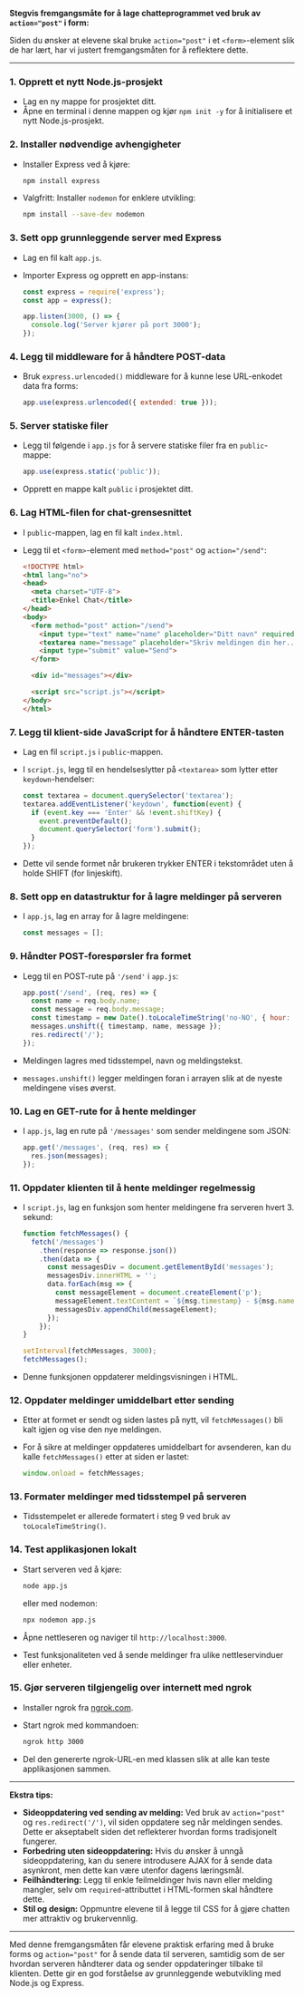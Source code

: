 **Stegvis fremgangsmåte for å lage chatteprogrammet ved bruk av `action="post"` i form:**

Siden du ønsker at elevene skal bruke `action="post"` i et `<form>`-element slik de har lært, har vi justert fremgangsmåten for å reflektere dette.

---

### 1. Opprett et nytt Node.js-prosjekt

- Lag en ny mappe for prosjektet ditt.
- Åpne en terminal i denne mappen og kjør `npm init -y` for å initialisere et nytt Node.js-prosjekt.

### 2. Installer nødvendige avhengigheter

- Installer Express ved å kjøre:

  ```bash
  npm install express
  ```

- Valgfritt: Installer `nodemon` for enklere utvikling:

  ```bash
  npm install --save-dev nodemon
  ```

### 3. Sett opp grunnleggende server med Express

- Lag en fil kalt `app.js`.
- Importer Express og opprett en app-instans:

  ```javascript
  const express = require('express');
  const app = express();

  app.listen(3000, () => {
    console.log('Server kjører på port 3000');
  });
  ```

### 4. Legg til middleware for å håndtere POST-data

- Bruk `express.urlencoded()` middleware for å kunne lese URL-enkodet data fra forms:

  ```javascript
  app.use(express.urlencoded({ extended: true }));
  ```

### 5. Server statiske filer

- Legg til følgende i `app.js` for å servere statiske filer fra en `public`-mappe:

  ```javascript
  app.use(express.static('public'));
  ```

- Opprett en mappe kalt `public` i prosjektet ditt.

### 6. Lag HTML-filen for chat-grensesnittet

- I `public`-mappen, lag en fil kalt `index.html`.
- Legg til et `<form>`-element med `method="post"` og `action="/send"`:

  ```html
  <!DOCTYPE html>
  <html lang="no">
  <head>
    <meta charset="UTF-8">
    <title>Enkel Chat</title>
  </head>
  <body>
    <form method="post" action="/send">
      <input type="text" name="name" placeholder="Ditt navn" required>
      <textarea name="message" placeholder="Skriv meldingen din her..." required></textarea>
      <input type="submit" value="Send">
    </form>

    <div id="messages"></div>

    <script src="script.js"></script>
  </body>
  </html>
  ```

### 7. Legg til klient-side JavaScript for å håndtere ENTER-tasten

- Lag en fil `script.js` i `public`-mappen.
- I `script.js`, legg til en hendelseslytter på `<textarea>` som lytter etter `keydown`-hendelser:

  ```javascript
  const textarea = document.querySelector('textarea');
  textarea.addEventListener('keydown', function(event) {
    if (event.key === 'Enter' && !event.shiftKey) {
      event.preventDefault();
      document.querySelector('form').submit();
    }
  });
  ```

- Dette vil sende formet når brukeren trykker ENTER i tekstområdet uten å holde SHIFT (for linjeskift).

### 8. Sett opp en datastruktur for å lagre meldinger på serveren

- I `app.js`, lag en array for å lagre meldingene:

  ```javascript
  const messages = [];
  ```

### 9. Håndter POST-forespørsler fra formet

- Legg til en POST-rute på `'/send'` i `app.js`:

  ```javascript
  app.post('/send', (req, res) => {
    const name = req.body.name;
    const message = req.body.message;
    const timestamp = new Date().toLocaleTimeString('no-NO', { hour: '2-digit', minute: '2-digit' });
    messages.unshift({ timestamp, name, message });
    res.redirect('/');
  });
  ```

- Meldingen lagres med tidsstempel, navn og meldingstekst.
- `messages.unshift()` legger meldingen foran i arrayen slik at de nyeste meldingene vises øverst.

### 10. Lag en GET-rute for å hente meldinger

- I `app.js`, lag en rute på `'/messages'` som sender meldingene som JSON:

  ```javascript
  app.get('/messages', (req, res) => {
    res.json(messages);
  });
  ```

### 11. Oppdater klienten til å hente meldinger regelmessig

- I `script.js`, lag en funksjon som henter meldingene fra serveren hvert 3. sekund:

  ```javascript
  function fetchMessages() {
    fetch('/messages')
      .then(response => response.json())
      .then(data => {
        const messagesDiv = document.getElementById('messages');
        messagesDiv.innerHTML = '';
        data.forEach(msg => {
          const messageElement = document.createElement('p');
          messageElement.textContent = `${msg.timestamp} - ${msg.name}: ${msg.message}`;
          messagesDiv.appendChild(messageElement);
        });
      });
  }

  setInterval(fetchMessages, 3000);
  fetchMessages();
  ```

- Denne funksjonen oppdaterer meldingsvisningen i HTML.

### 12. Oppdater meldinger umiddelbart etter sending

- Etter at formet er sendt og siden lastes på nytt, vil `fetchMessages()` bli kalt igjen og vise den nye meldingen.
- For å sikre at meldinger oppdateres umiddelbart for avsenderen, kan du kalle `fetchMessages()` etter at siden er lastet:

  ```javascript
  window.onload = fetchMessages;
  ```

### 13. Formater meldinger med tidsstempel på serveren

- Tidsstempelet er allerede formatert i steg 9 ved bruk av `toLocaleTimeString()`.

### 14. Test applikasjonen lokalt

- Start serveren ved å kjøre:

  ```bash
  node app.js
  ```

  eller med nodemon:

  ```bash
  npx nodemon app.js
  ```

- Åpne nettleseren og naviger til `http://localhost:3000`.
- Test funksjonaliteten ved å sende meldinger fra ulike nettleservinduer eller enheter.

### 15. Gjør serveren tilgjengelig over internett med ngrok

- Installer ngrok fra [ngrok.com](https://ngrok.com/).
- Start ngrok med kommandoen:

  ```bash
  ngrok http 3000
  ```

- Del den genererte ngrok-URL-en med klassen slik at alle kan teste applikasjonen sammen.

---

**Ekstra tips:**

- **Sideoppdatering ved sending av melding:** Ved bruk av `action="post"` og `res.redirect('/')`, vil siden oppdatere seg når meldingen sendes. Dette er akseptabelt siden det reflekterer hvordan forms tradisjonelt fungerer.
- **Forbedring uten sideoppdatering:** Hvis du ønsker å unngå sideoppdatering, kan du senere introdusere AJAX for å sende data asynkront, men dette kan være utenfor dagens læringsmål.
- **Feilhåndtering:** Legg til enkle feilmeldinger hvis navn eller melding mangler, selv om `required`-attributtet i HTML-formen skal håndtere dette.
- **Stil og design:** Oppmuntre elevene til å legge til CSS for å gjøre chatten mer attraktiv og brukervennlig.

---

Med denne fremgangsmåten får elevene praktisk erfaring med å bruke forms og `action="post"` for å sende data til serveren, samtidig som de ser hvordan serveren håndterer data og sender oppdateringer tilbake til klienten. Dette gir en god forståelse av grunnleggende webutvikling med Node.js og Express.